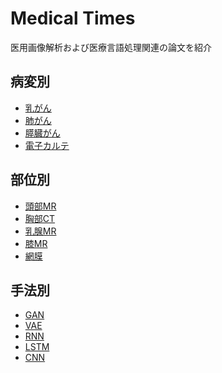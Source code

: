 # Medical Times

医用画像解析および医療言語処理関連の論文を紹介

## 病変別

- [乳がん]()
- [肺がん]()
- [膵臓がん](https://github.com/namakemono/medical-times/issues?q=is%3Aissue+is%3Aopen+label%3A%E8%86%B5%E8%87%93%E3%81%8C%E3%82%93)
- [電子カルテ](https://github.com/namakemono/medical-times/issues?q=is%3Aissue+is%3Aopen+label%3AEHR)

## 部位別

- [頭部MR]()
- [胸部CT]()
- [乳腺MR]()
- [膝MR]()
- [網膜]()

## 手法別

- [GAN]()
- [VAE]()
- [RNN]()
- [LSTM]()
- [CNN]()
